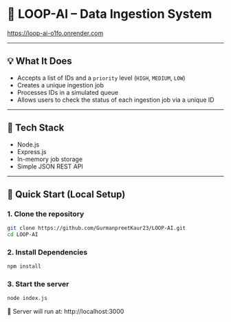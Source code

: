 # 🧠 LOOP-AI – Data Ingestion System
https://loop-ai-o1fo.onrender.com

---

## 💡 What It Does

- Accepts a list of IDs and a `priority` level (`HIGH`, `MEDIUM`, `LOW`)
- Creates a unique ingestion job
- Processes IDs in a simulated queue
- Allows users to check the status of each ingestion job via a unique ID

---

## 🧰 Tech Stack

- Node.js
- Express.js
- In-memory job storage
- Simple JSON REST API

---

## 🚀 Quick Start (Local Setup)

### 1. Clone the repository

```bash
git clone https://github.com/GurmanpreetKaur23/LOOP-AI.git
cd LOOP-AI
```

### 2. Install Dependencies

```bash
npm install
```

### 3. Start the server

```bash
node index.js
```
📍 Server will run at: http://localhost:3000



